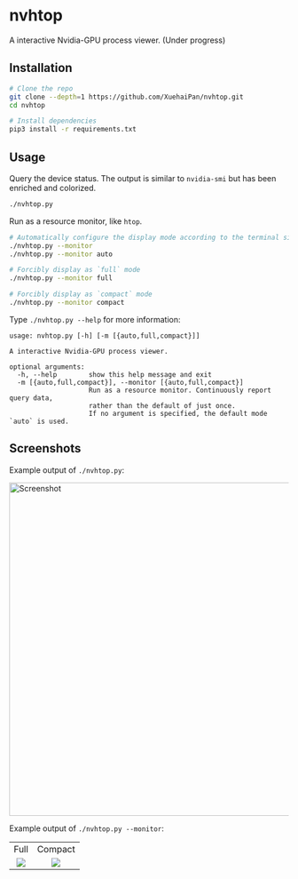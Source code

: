 # nvhtop

A interactive Nvidia-GPU process viewer. (Under progress)

## Installation

```bash
# Clone the repo
git clone --depth=1 https://github.com/XuehaiPan/nvhtop.git
cd nvhtop

# Install dependencies
pip3 install -r requirements.txt
```

## Usage

Query the device status. The output is similar to `nvidia-smi` but has been enriched and colorized.

```bash
./nvhtop.py
```

Run as a resource monitor, like `htop`.

```bash
# Automatically configure the display mode according to the terminal size
./nvhtop.py --monitor
./nvhtop.py --monitor auto

# Forcibly display as `full` mode
./nvhtop.py --monitor full

# Forcibly display as `compact` mode
./nvhtop.py --monitor compact
```

Type `./nvhtop.py --help` for more information:

```
usage: nvhtop.py [-h] [-m [{auto,full,compact}]]

A interactive Nvidia-GPU process viewer.

optional arguments:
  -h, --help        show this help message and exit
  -m [{auto,full,compact}], --monitor [{auto,full,compact}]
                    Run as a resource monitor. Continuously report query data,
                    rather than the default of just once.
                    If no argument is specified, the default mode `auto` is used.
```

## Screenshots

Example output of `./nvhtop.py`:

<img width="600" alt="Screenshot" src="https://user-images.githubusercontent.com/16078332/106898060-af2c3a80-672e-11eb-9ab6-1ccbaa6292b5.png">

Example output of `./nvhtop.py --monitor`:

<table>
  <tr>
    <td align="center">Full</td>
    <td align="center">Compact</td>
  </tr>
  <tr valign="top">
    <td align="center">
      <img src="https://user-images.githubusercontent.com/16078332/106898073-b18e9480-672e-11eb-812f-85951a8d98cc.png">
    </td>
    <td align="center">
      <img src="https://user-images.githubusercontent.com/16078332/106898074-b2272b00-672e-11eb-9351-3301240b2d42.png">
    </td>
  </tr>
</table>
